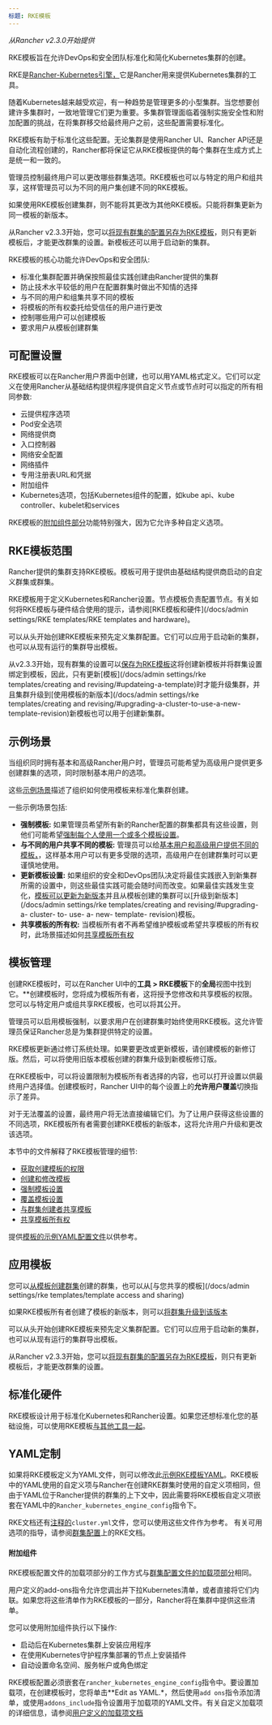 ```yaml
---
标题: RKE模板
---
```


_从Rancher v2.3.0开始提供_

RKE模板旨在允许DevOps和安全团队标准化和简化Kubernetes集群的创建。

RKE是[Rancher-Kubernetes引擎，]({{{<baseurl>}}/rke/latest/en/)它是Rancher用来提供Kubernetes集群的工具。

随着Kubernetes越来越受欢迎，有一种趋势是管理更多的小型集群。当您想要创建许多集群时，一致地管理它们更为重要。多集群管理面临着强制实施安全性和附加配置的挑战，在将集群移交给最终用户之前，这些配置需要标准化。

RKE模板有助于标准化这些配置。无论集群是使用Rancher UI、Rancher API还是自动化流程创建的，Rancher都将保证它从RKE模板提供的每个集群在生成方式上是统一和一致的。

管理员控制最终用户可以更改哪些群集选项。RKE模板也可以与特定的用户和组共享，这样管理员可以为不同的用户集创建不同的RKE模板。

如果使用RKE模板创建集群，则不能将其更改为其他RKE模板。只能将群集更新为同一模板的新版本。

从Rancher v2.3.3开始，您可以[将现有群集的配置另存为RKE模板](/docs/admin-settings/rke-templates/applying-templates/#converting-an-existing-cluster-to-use-an-rke-template)，则只有更新模板后，才能更改群集的设置。新模板还可以用于启动新的集群。

RKE模板的核心功能允许DevOps和安全团队:

- 标准化集群配置并确保按照最佳实践创建由Rancher提供的集群
- 防止技术水平较低的用户在配置群集时做出不知情的选择
- 与不同的用户和组集共享不同的模板
- 将模板的所有权委托给受信任的用户进行更改
- 控制哪些用户可以创建模板
- 要求用户从模板创建群集

## 可配置设置

RKE模板可以在Rancher用户界面中创建，也可以用YAML格式定义。它们可以定义在使用Rancher从基础结构提供程序提供自定义节点或节点时可以指定的所有相同参数:

- 云提供程序选项
- Pod安全选项
- 网络提供商
- 入口控制器
- 网络安全配置
- 网络插件
- 专用注册表URL和凭据
- 附加组件
- Kubernetes选项，包括Kubernetes组件的配置，如kube api、kube controller、kubelet和services

RKE模板的[附加组件部分](#add-ons)功能特别强大，因为它允许多种自定义选项。

## RKE模板范围

Rancher提供的集群支持RKE模板。模板可用于提供由基础结构提供商启动的自定义群集或群集。

RKE模板用于定义Kubernetes和Rancher设置。节点模板负责配置节点。有关如何将RKE模板与硬件结合使用的提示，请参阅[RKE模板和硬件](/docs/admin settings/RKE templates/RKE templates and hardware)。

可以从头开始创建RKE模板来预先定义集群配置。它们可以应用于启动新的集群，也可以从现有运行的集群导出模板。

从v2.3.3开始，现有群集的设置可以[保存为RKE模板](/docs/admin-settings/rke-templates/applying-templates/#converting-an-existing-cluster-to-use-an-rke-template)这将创建新模板并将群集设置绑定到模板，因此，只有更新[模板](/docs/admin settings/rke templates/creating and revising/#updateing-a-template)时才能升级集群，并且集群升级到[使用模板的新版本](/docs/admin settings/rke templates/creating and revising/#upgrading-a-cluster-to-use-a-new-template-revision)新模板也可以用于创建新集群。

## 示例场景

当组织同时拥有基本和高级Rancher用户时，管理员可能希望为高级用户提供更多创建群集的选项，同时限制基本用户的选项。

这些[示例场景](/docs/admin-settings/rke-templates/example-scenarios)描述了组织如何使用模板来标准化集群创建。

一些示例场景包括:

- **强制模板:** 如果管理员希望所有新的Rancher配置的群集都具有这些设置，则他们可能希望[强制每个人使用一个或多个模板设置](/docs/admin-settings/rke-templates/example-scenarios/#enforcing-a-template-setting-for-everyone)。
- **与不同的用户共享不同的模板:** 管理员可以给[基本用户和高级用户提供不同的模板，](/docs/admin-settings/rke-templates/example-scenarios/#templates-for-basic-and-advanced-users)，这样基本用户可以有更多受限的选项，高级用户在创建群集时可以更谨慎地使用。
- **更新模板设置:** 如果组织的安全和DevOps团队决定将最佳实践嵌入到新集群所需的设置中，则这些最佳实践可能会随时间而改变。如果最佳实践发生变化，[模板可以更新为新版本](/docs/admin-settings/rke-templates/example-scenarios/#updating-templates-and-clusters-created-with-them)并且从模板创建的集群可以[升级到新版本](/docs/admin settings/rke templates/creating and revising/#upgrading- a- cluster- to- use- a- new- template- revision)模板。
- **共享模板的所有权:** 当模板所有者不再希望维护模板或希望共享模板的所有权时，此场景描述如何[共享模板所有权](/docs/admin-settings/rke-templates/example-scenarios/#allowing-other-users-to-control-and-share-a-template)

## 模板管理

创建RKE模板时，可以在Rancher UI中的**工具 > RKE模板**下的**全局**视图中找到它。**创建模板时，您将成为模板所有者，这将授予您修改和共享模板的权限。您可以与特定用户或组共享RKE模板，也可以将其公开。

管理员可以启用模板强制，以要求用户在创建群集时始终使用RKE模板。这允许管理员保证Rancher总是为集群提供特定的设置。

RKE模板更新通过修订系统处理。如果要更改或更新模板，请创建模板的新修订版。然后，可以将使用旧版本模板创建的群集升级到新模板修订版。

在RKE模板中，可以将设置限制为模板所有者选择的内容，也可以打开设置以供最终用户选择值。创建模板时，Rancher UI中的每个设置上的**允许用户覆盖**切换指示了差异。

对于无法覆盖的设置，最终用户将无法直接编辑它们。为了让用户获得这些设置的不同选项，RKE模板所有者需要创建RKE模板的新版本，这将允许用户升级和更改该选项。

本节中的文件解释了RKE模板管理的细节:

- [获取创建模板的权限](/docs/admin-settings/rke-templates/creator-permissions/)
- [创建和修改模板](/docs/admin-settings/rke-templates/creating-and-revising/)
- [强制模板设置](/docs/admin-settings/rke-templates/enforcement/#requiring-new-clusters-to-use-a-cluster-template)
- [覆盖模板设置](/docs/admin-settings/rke-templates/overrides/)
- [与群集创建者共享模板](/docs/admin-settings/rke-templates/template-access-and-sharing/#sharing-templates-with-specific-users)
- [共享模板所有权](/docs/admin-settings/rke-templates/template-access-and-sharing/#sharing-ownership-of-templates)

提供[模板的示例YAML配置文件](/docs/admin-settings/rke-templates/example-yaml)以供参考。

## 应用模板

您可以[从模板创建群集](/docs/admin-settings/rke-templates/applying-templates/#creating-a-cluster-from-a-cluster-template)创建的群集，也可以从[与您共享的模板](/docs/admin settings/rke templates/template access and sharing)

如果RKE模板所有者创建了模板的新版本，则可以[将群集升级到该版本](/docs/admin-settings/rke-templates/applying-templates/#updating-a-cluster-created-with-an-rke-template)

可以从头开始创建RKE模板来预先定义集群配置。它们可以应用于启动新的集群，也可以从现有运行的集群导出模板。

从Rancher v2.3.3开始，您可以[将现有群集的配置另存为RKE模板](/docs/admin-settings/rke-templates/applying-templates/#converting-an-existing-cluster-to-use-an-rke-template)，则只有更新模板后，才能更改群集的设置。

## 标准化硬件

RKE模板设计用于标准化Kubernetes和Rancher设置。如果您还想标准化您的基础设施，可以使用RKE模板[与其他工具一起](/docs/admin-settings/rke-templates/rke-templates-and-hardware)。

## YAML定制

如果将RKE模板定义为YAML文件，则可以修改此[示例RKE模板YAML](/docs/admin-settings/rke-templates/example-yaml)。RKE模板中的YAML使用的自定义项与Rancher在创建RKE群集时使用的自定义项相同，但由于YAML位于Rancher提供的群集的上下文中，因此需要将RKE模板自定义项嵌套在YAML中的`Rancher_kubernetes_engine_config`指令下。

RKE文档还有[注释的]({{<baseurl>}}/rke/latest/en/example-yamls/)`cluster.yml`文件，您可以使用这些文件作为参考。
有关可用选项的指导，请参阅[群集配置]({{<baseurl>}}/rke/latest/en/config-options/)上的RKE文档。

#### 附加组件

RKE模板配置文件的加载项部分的工作方式与[群集配置文件的加载项部分]({{<baseurl>}}/rke/latest/en/config-options/add-ons/)相同。

用户定义的add-ons指令允许您调出并下拉Kubernetes清单，或者直接将它们内联。如果您将这些清单作为RKE模板的一部分，Rancher将在集群中提供这些清单。

您可以使用附加组件执行以下操作:

- 启动后在Kubernetes集群上安装应用程序
- 在使用Kubernetes守护程序集部署的节点上安装插件
- 自动设置命名空间、服务帐户或角色绑定

RKE模板配置必须嵌套在`rancher_kubernetes_engine_config`指令中。要设置加载项，在创建模板时，您将单击**Edit as YAML.*，然后使用`add ons`指令添加清单，或使用`addons_include`指令设置用于加载项的YAML文件。有关自定义加载项的详细信息，请参阅[用户定义的加载项文档]({{<baseurl>}}/rke/latest/en/config-options/add-ons/user-defined-add-ons/)